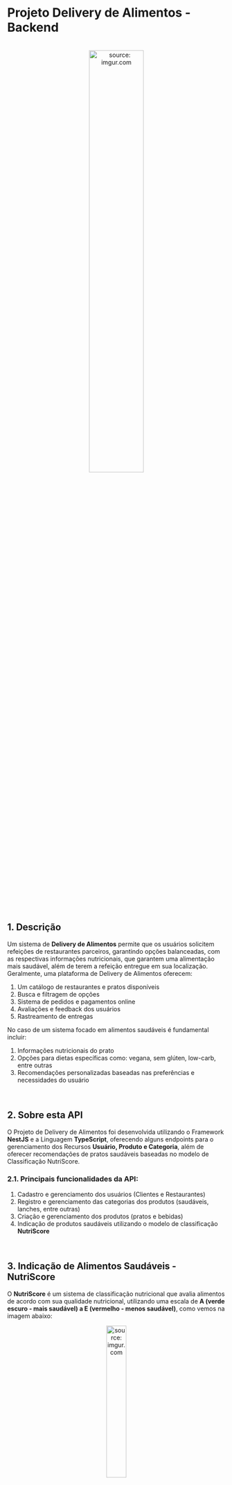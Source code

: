# Projeto Delivery de Alimentos - Backend

<br />

<div align="center">
    <img src="https://i.imgur.com/icgjsRQ.png" title="source: imgur.com" width="50%"/>
</div>
<br /><br />

## 1. Descrição

Um sistema de **Delivery de Alimentos** permite que os usuários solicitem refeições de restaurantes parceiros, garantindo opções balanceadas, com as respectivas informações nutricionais, que garantem uma alimentação mais saudável, além de terem a refeição entregue em sua localização. Geralmente, uma plataforma de Delivery de Alimentos oferecem:

1. Um catálogo de restaurantes e pratos disponíveis
2. Busca e filtragem de opções
3. Sistema de pedidos e pagamentos online
4. Avaliações e feedback dos usuários
5. Rastreamento de entregas

No caso de um sistema focado em alimentos saudáveis é fundamental incluir:

1. Informações nutricionais do prato
2. Opções para dietas específicas como: vegana, sem glúten, low-carb, entre outras
3. Recomendações personalizadas baseadas nas preferências e necessidades do usuário

<br />

## 2. Sobre esta API


O Projeto de Delivery de Alimentos foi desenvolvida utilizando o Framework **NestJS** e a Linguagem **TypeScript**, oferecendo alguns endpoints para o gerenciamento dos Recursos **Usuário, Produto e Categoria**, além de oferecer recomendações de pratos saudáveis baseadas no modelo de Classificação NutriScore.


### 2.1. Principais funcionalidades da API:

1. Cadastro e gerenciamento dos usuários (Clientes e Restaurantes)
2. Registro e gerenciamento das categorias dos produtos (saudáveis, lanches, entre outras)
3. Criação e gerenciamento dos produtos (pratos e bebidas)
4. Indicação de produtos saudáveis utilizando o modelo de classificação **NutriScore**

<br />

## 3. Indicação de Alimentos Saudáveis - NutriScore


O **NutriScore** é um sistema de classificação nutricional que avalia alimentos de acordo com sua qualidade nutricional, utilizando uma escala de **A (verde escuro - mais saudável) a E (vermelho - menos saudável)**, como vemos na imagem abaixo:

<div align="center">
    <img src="https://i.imgur.com/uYe56AM.png" title="source: imgur.com" width="30%"/>
</div>

A classificação é baseada nos **nutrientes bons e ruins** por 100g do alimento:

- **Bons (pontos positivos):** fibras, proteínas, frutas, legumes e oleaginosas
- **Ruins (pontos negativos):** calorias, açúcares, gorduras saturadas e sódio

O sistema atribui pontos a cada critério, baseados em uma tabela de classificação, a partir desta pontuação, a classificação final do alimento é calculada através da fórmula:

$$
\text{NutriScore} = \text{Soma dos Pontos Negativos} - \text{Soma dos Pontos Positivos}
$$

<br />

## 4. Integração com a API - Google Gemini


O **Google Gemini** é uma família de modelos de inteligência artificial (IA) desenvolvida pelo Google DeepMind. Ele é projetado para processar múltiplos tipos de dados (texto, imagem, áudio e código) e pode ser utilizado em diversas aplicações, como assistentes virtuais, geração de texto, análise de imagens e mais.

A API do **Google Gemini** será utilizada pelo no Projeto Delivery de Alimentos para obter as informações nutricionais dos alimentos no momento do cadastro e atualização dos dados dos produtos, necessários para calcular o NutriScore do produto.


### 4.1. Passos para integração com a API do Gemini:

1. Criar um projeto no [Google Cloud Console](https://console.cloud.google.com)
2. Ativar a **API do Gemini** e gerar uma **chave de API (APi KEY)**
3. Adicionar a chave de API e a URL da API em variáveis de ambiente no Projeto Delivery de Alimentos
4. Criar um serviço para consumir e processar os dados da resposta da API do Gemini

<br />

## 5. Diagrama de Classes

```mermaid
classDiagram
class Categoria {
  - id : number
  - descricao : string
  - icone : string
  - produto : []Produto
  + findAll()
  + findById(id : number)
  + findByDescricao(descricao : string)
  + create(categoria : Categoria)
  + update(categoria : Categoria)
  + delete(id : number)
}
class Produto {
  - id : number
  - nome : string
  - preco : number
  - foto : string
  - nutriscore : string
  - categoria : Categoria
  - usuario : Usuario
  + findAll()
  + findById(id : number)
  + findByNome(nome : string)
  + create(produto : Produto)
  + update(produto : Produto)
  + delete(id : number)
}
class Usuario {
  - id : number
  - nome : string
  - usuario : string
  - senha : string
  - foto : string
  - produto : []Produto
  + findAll()
  + findById(id : number)
  + create(usuario : Usuario)
  + update(usuario : Usuario)
  + autenticar(usuariologin : UsuarioLogin)
}
class UsuarioLogin{
  - id : number
  - nome : string
  - usuario : string
  - senha : string
  - foto : string
  - token : string
}
Categoria --> Produto
Usuario --> Produto
```

*O atributo nutriscore, da entidade produto, é um campo calculado, que será preenchido através do cálculo do Nutriscore.*

<br />

## 6. Diagrama Entidade-Relacionamento (DER)



```mermaid
erDiagram
    CATEGORIA o|--o{ PRODUTO : classifica
    CATEGORIA {
        int id PK
        varchar(255) descricao
        varchar(5000) icone
    }
    PRODUTO }o--|o USUARIO : tem
    PRODUTO {
        int id PK
        varchar(255) nome
        decimal preco
        varchar(5000) foto
        varchar(255) nutriscore
        int categoria_id FK
        int usuario_id FK
    }
    USUARIO {
		int id PK
		varchar(255) nome
		varchar(255) usuario
		varchar(255) senha
		varchar(5000) foto
    }


```

<br />

## 7. Tecnologias utilizadas

| Item                          | Descrição  |
| ----------------------------- | ---------- |
| **Servidor**                  | Node JS    |
| **Linguagem de programação**  | TypeScript |
| **Framework**                 | Nest JS    |
| **ORM**                       | TypeORM    |
| **Banco de dados Relacional** | MySQL      |

<br />

## 8. Configuração e Execução

1. Clone o repositório
2. Instale as dependências: `npm install`
3. Configure o banco de dados no arquivo `app.module.ts`
4. Configure as variáveis de ambiente no arquivo `.env`
5. Execute a aplicação: `npm run start:dev`

<br />

## 9. Implementações Futuras

- [ ] Implementar a função Curtir produtos

